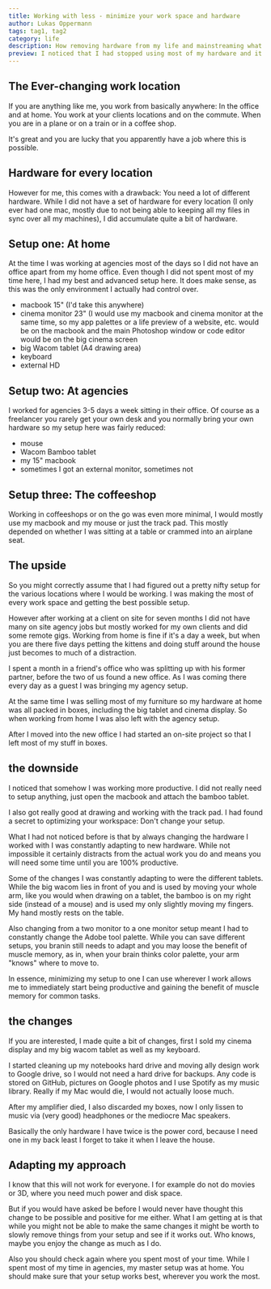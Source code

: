 ```yaml
---
title: Working with less - minimize your work space and hardware
author: Lukas Oppermann
tags: tag1, tag2
category: life
description: How removing hardware from my life and mainstreaming what I work with, boosted productivity.
preview: I noticed that I had stopped using most of my hardware and it is great. Having less stuff to deal with improved my productivity quite a bit.
---
```

## The Ever-changing work location

If you are anything like me, you work from basically anywhere: In the office and at home. You work at your clients locations and on the commute. When you are in a plane or on a train or in a coffee shop.

It's great and you are lucky that you apparently have a job where this is possible.

## Hardware for every location
However for me, this comes with a drawback: You need a lot of different hardware. While I did not have a set of hardware for every location (I only ever had one mac, mostly due to not being able to keeping all my files in sync over all my machines), I did accumulate quite a bit of hardware.

## Setup one: At home
At the time I was working at agencies most of the days so I did not have an office apart from my home office. Even though I did not spent most of my time here, I had my best and advanced setup here. It does make sense, as this was the only environment I actually had control over.

- macbook 15" (I'd take this anywhere)
- cinema monitor 23" (I would use my macbook and cinema monitor at the same time, so my app palettes or a life preview of a website, etc. would be on the macbook and the main Photoshop window or code editor would be on the big cinema screen
- big Wacom tablet (A4 drawing area)
- keyboard
- external HD

## Setup two: At agencies

I worked for agencies 3-5 days a week sitting in their office. Of course as a freelancer you rarely get your own desk and you normally bring your own hardware so my setup here was fairly reduced:

- mouse
- Wacom Bamboo tablet
- my 15" macbook
- sometimes I got an external monitor, sometimes not

## Setup three: The coffeeshop

Working in coffeeshops or on the go was even more minimal, I would mostly use my macbook and my mouse or just the track pad. This mostly depended on whether I was sitting at a table or crammed into an airplane seat.

## The upside

So you might correctly assume that I had figured out a pretty nifty setup for the various locations where I would be working. I was making the most of every work space and getting the best possible setup.

However after working at a client on site for seven months I did not have many on site agency jobs but mostly worked for my own clients and did some remote gigs. Working from home is fine if it's a day a week, but when you are there five days petting the kittens and doing stuff around the house just becomes to much of a distraction.

I spent a month in a friend's office who was splitting up with his former partner, before the two of us found a new office. As I was coming there every day as a guest I was bringing my agency setup.

At the same time I was selling most of my furniture so my hardware at home was all packed in boxes, including the big tablet and cinema display. So when working from home I was also left with the agency setup.

After I moved into the new office I had started an on-site project so that I left most of my stuff in boxes.

## the downside

I noticed that somehow I was working more productive. I did not really need to setup anything, just open the macbook and attach the bamboo tablet.

I also got really good at drawing and working with the track pad. I had found a secret to optimizing your workspace: Don't change your setup.

What I had not noticed before is that by always changing the hardware I worked with I was constantly adapting to new hardware. While not impossible it certainly distracts from the actual work you do and means you will need some time until you are 100% productive.

Some of the changes I was constantly adapting to were the different tablets. While the big wacom lies in front of you and is used by moving your whole arm, like you would when drawing on a tablet, the bamboo is on my right side (instead of a mouse) and is used my only slightly moving my fingers. My hand mostly rests on the table.

Also changing from a two monitor to a one monitor setup meant I had to constantly change the Adobe tool palette. While you can save different setups, you branin still needs to adapt and you may loose the benefit of muscle memory, as in, when your brain thinks color palette, your arm "knows" where to move to.

In essence, minimizing my setup to one I can use wherever I work allows me to immediately start being productive and gaining the benefit of muscle memory for common tasks.

## the changes

If you are interested, I made quite a bit of changes, first I sold my cinema display and my big wacom tablet as well as my keyboard.

I started cleaning up my notebooks hard drive and moving ally design work to Google drive, so I would not need a hard drive for backups. Any code is stored on GitHub, pictures on Google photos and I use Spotify as my music library. Really if my Mac would die, I would not actually loose much.

After my amplifier died, I also discarded my boxes, now I only lissen to music via (very good) headphones or the mediocre Mac speakers.

Basically the only hardware I have twice is the power cord, because I need one in my back least I forget to take it when I leave the house.

## Adapting my approach

I know that this will not work for everyone. I for example do not do movies or 3D, where you need much power and disk space.

But if you would have asked be before I would never have thought this change to be possible and positive for me either. What I am getting at is that while you might not be able to make the same changes it might be worth to slowly remove things from your setup and see if it works out. Who knows, maybe you enjoy the change as much as I do.

Also you should check again where you spent most of your time. While I spent most of my time in agencies, my master setup was at home. You should make sure that your setup works best, wherever you work the most.

